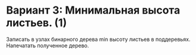 # Вариант 3: Минимальная высота листьев. (1)

Записать в узлах бинарного дерева min высоту листьев в поддеревьях. 
Напечатать полученное дерево.
